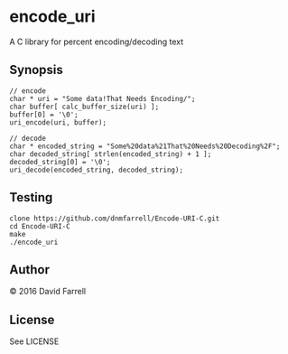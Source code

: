 encode_uri
==========
A C library for percent encoding/decoding text

Synopsis
--------

    // encode
    char * uri = "Some data!That Needs Encoding/";
    char buffer[ calc_buffer_size(uri) ];
    buffer[0] = '\0';
    uri_encode(uri, buffer);

    // decode
    char * encoded_string = "Some%20data%21That%20Needs%20Decoding%2F";
    char decoded_string[ strlen(encoded_string) + 1 ];
    decoded_string[0] = '\0';
    uri_decode(encoded_string, decoded_string);

Testing
-------

    clone https://github.com/dnmfarrell/Encode-URI-C.git
    cd Encode-URI-C
    make
    ./encode_uri

Author
------
&copy; 2016 David Farrell

License
-------
See LICENSE
